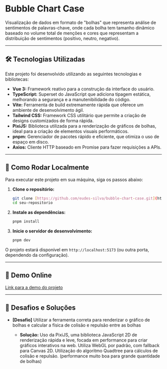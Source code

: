 # Bubble Chart Case

Visualização de dados em formato de "bolhas" que representa análise de sentimentos de palavras-chave, onde cada bolha tem tamanho dinâmico baseado no volume total de menções e cores que representam a distribuição de sentimentos (positivo, neutro, negativo).

---

## 🛠️ Tecnologias Utilizadas

Este projeto foi desenvolvido utilizando as seguintes tecnologias e bibliotecas:

- **Vue 3:** Framework reativo para a construção da interface do usuário.
- **TypeScript:** Superset do JavaScript que adiciona tipagem estática, melhorando a segurança e a manutenibilidade do código.
- **Vite:** Ferramenta de build extremamente rápida que oferece um ambiente de desenvolvimento ágil.
- **Tailwind CSS:** Framework CSS utilitário que permite a criação de designs customizados de forma rápida.
- **PixiJS:** Biblioteca utilizada para a renderização de gráficos de bolhas, ideal para a criação de elementos visuais performáticos.
- **pnpm:** Gerenciador de pacotes rápido e eficiente, que otimiza o uso de espaço em disco.
- **Axios:** Cliente HTTP baseado em Promise para fazer requisições a APIs.

---

## 🚀 Como Rodar Localmente

Para executar este projeto em sua máquina, siga os passos abaixo:

1.  **Clone o repositório:**

    ```bash
    git clone [https://github.com/eudes-silva/bubble-chart-case.git](https://github.com/eudes-silva/bubble-chart-case.git)
    cd seu-repositorio
    ```

2.  **Instale as dependências:**

    ```bash
    pnpm install
    ```

3.  **Inicie o servidor de desenvolvimento:**
    ```bash
    pnpm dev
    ```

O projeto estará disponível em `http://localhost:5173` (ou outra porta, dependendo da configuração).

---

## 🔗 Demo Online

[Link para a demo do projeto](https://bubble-chart-case.vercel.app/)

---

## 🧩 Desafios e Soluções

- **[Desafio]** Utilizar a ferramenta correta para renderizar o gráfico de bolhas e calcular a física de colisão e repulsão entre as bolhas

  - **Solução:** Uso da PixiJS, uma biblioteca JavaScript 2D de renderização rápida e leve, focada em performance para criar gráficos interativos na web. Utiliza WebGL por padrão, com fallback para Canvas 2D.
    Utilização do algoritmo Quadtree para cálculos de colisão e repulsão. (performance muito boa para grande quantidade de bolhas)

